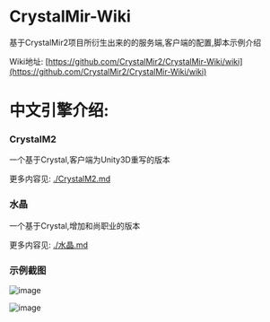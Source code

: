 # CrystalMir-Wiki

基于CrystalMir2项目所衍生出来的的服务端,客户端的配置,脚本示例介绍

Wiki地址: [https://github.com/CrystalMir2/CrystalMir-Wiki/wiki](https://github.com/CrystalMir2/CrystalMir-Wiki/wiki)

# 中文引擎介绍:

### CrystalM2

一个基于Crystal,客户端为Unity3D重写的版本

更多内容见: [./CrystalM2.md](https://github.com/CrystalMir2/CrystalMir-Wiki/blob/main/CrystalM2.md)


### 水晶

一个基于Crystal,增加和尚职业的版本

更多内容见: [./水晶.md](https://github.com/CrystalMir2/CrystalMir-Wiki/blob/main/水晶.md)


### 示例截图

![image](https://github.com/CrystalMir2/CrystalMir-Wiki/assets/143333779/30060f39-c7d8-4e45-a04a-2a0ca2de990c)

![image](https://github.com/CrystalMir2/CrystalMir-Wiki/assets/143333779/234af8b9-777e-4848-a3ed-a973136edcce)



